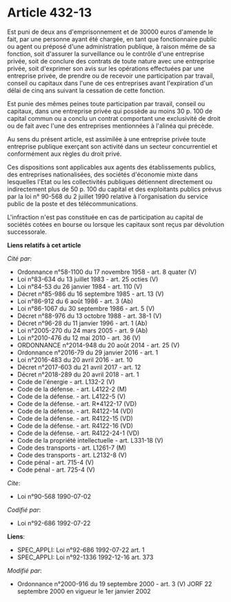 # Article 432-13

Est puni de deux ans d'emprisonnement et de 30000 euros d'amende le fait, par une personne ayant été chargée, en tant que
fonctionnaire public ou agent ou préposé d'une administration publique, à raison même de sa fonction, soit d'assurer la
surveillance ou le contrôle d'une entreprise privée, soit de conclure des contrats de toute nature avec une entreprise
privée, soit d'exprimer son avis sur les opérations effectuées par une entreprise privée, de prendre ou de recevoir une
participation par travail, conseil ou capitaux dans l'une de ces entreprises avant l'expiration d'un délai de cinq ans
suivant la cessation de cette fonction.

Est punie des mêmes peines toute participation par travail, conseil ou capitaux, dans une entreprise privée qui possède au
moins 30 p. 100 de capital commun ou a conclu un contrat comportant une exclusivité de droit ou de fait avec l'une des
entreprises mentionnées à l'alinéa qui précède.

Au sens du présent article, est assimilée à une entreprise privée toute entreprise publique exerçant son activité dans un
secteur concurrentiel et conformément aux règles du droit privé.

Ces dispositions sont applicables aux agents des établissements publics, des entreprises nationalisées, des sociétés
d'économie mixte dans lesquelles l'Etat ou les collectivités publiques détiennent directement ou indirectement plus de 50 p.
100 du capital et des exploitants publics prévus par la loi n° 90-568 du 2 juillet 1990 relative à l'organisation du service
public de la poste et des télécommunications.

L'infraction n'est pas constituée en cas de participation au capital de sociétés cotées en bourse ou lorsque les capitaux
sont reçus par dévolution successorale.

**Liens relatifs à cet article**

_Cité par_:

  - Ordonnance n°58-1100 du 17 novembre 1958 - art. 8 quater (V)
  - Loi n°83-634 du 13 juillet 1983 - art. 25 octies (V)
  - Loi n°84-53 du 26 janvier 1984 - art. 110 (V)
  - Décret n°85-986 du 16 septembre 1985 - art. 13 (V)
  - Loi n°86-912 du 6 août 1986 - art. 3 (Ab)
  - Loi n°86-1067 du 30 septembre 1986 - art. 5 (V)
  - Décret n°88-976 du 13 octobre 1988 - art. 38-1 (V)
  - Décret n°96-28 du 11 janvier 1996 - art. 1 (Ab)
  - Loi n°2005-270 du 24 mars 2005 - art. 9 (Ab)
  - Loi n°2010-476 du 12 mai 2010 - art. 36 (V)
  - ORDONNANCE n°2014-948 du 20 août 2014 - art. 25 (V)
  - Ordonnance n°2016-79 du 29 janvier 2016 - art. 1
  - Loi n°2016-483 du 20 avril 2016 - art. 10
  - Décret n°2017-603 du 21 avril 2017 - art. 12
  - Décret n°2018-289 du 20 avril 2018 - art. 1
  - Code de l'énergie - art. L132-2 (V)
  - Code de la défense. - art. L4122-2 (M)
  - Code de la défense. - art. L4122-5 (V)
  - Code de la défense. - art. R*4122-17 (VD)
  - Code de la défense. - art. R4122-14 (VD)
  - Code de la défense. - art. R4122-15 (VD)
  - Code de la défense. - art. R4122-16 (VD)
  - Code de la défense. - art. R4122-24-1 (VD)
  - Code de la propriété intellectuelle - art. L331-18 (V)
  - Code des transports - art. L1261-7 (M)
  - Code des transports - art. L2132-8 (V)
  - Code pénal - art. 715-4 (V)
  - Code pénal - art. 725-4 (V)

_Cite_:

  - Loi n°90-568 1990-07-02

_Codifié par_:

  - Loi n°92-686 1992-07-22

**Liens**:

  - SPEC_APPLI: Loi n°92-686 1992-07-22 art. 1
  - SPEC_APPLI: Loi n°92-1336 1992-12-16 art. 373

_Modifié par_:

  - Ordonnance n°2000-916 du 19 septembre 2000 - art. 3 (V) JORF 22 septembre 2000 en vigueur le 1er janvier 2002
